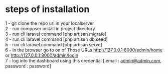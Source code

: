 # steps of installation #
1 - git clone the repo url in your localserver <br />
2 - run composer install in project directory <br />
3 - run cli laravel command [php artisan migrate] <br />
4 - run cli laravel command [php artisan db:seed] <br />
5 - run cli laravel command [php artisan serve] <br />
6 - in the browser go to on of Those URLs http://127.0.0.1:8000/admin/home or http://127.0.0.1:8000/admin/login <br />
7 - log into the dashboard using this credential [
email : admin@admin.com, password : password]
